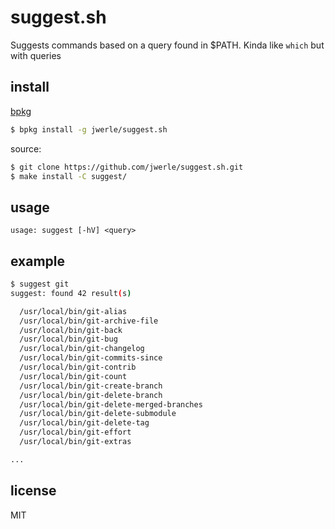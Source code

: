 suggest.sh
==========

Suggests commands based on a query found in $PATH. Kinda like `which`
but with queries

## install

[bpkg](https://github.com/sergeyget/bpkg)

```sh
$ bpkg install -g jwerle/suggest.sh
```

source:

```sh
$ git clone https://github.com/jwerle/suggest.sh.git
$ make install -C suggest/
```

## usage

```
usage: suggest [-hV] <query>
```

## example

```sh
$ suggest git
suggest: found 42 result(s)

  /usr/local/bin/git-alias
  /usr/local/bin/git-archive-file
  /usr/local/bin/git-back
  /usr/local/bin/git-bug
  /usr/local/bin/git-changelog
  /usr/local/bin/git-commits-since
  /usr/local/bin/git-contrib
  /usr/local/bin/git-count
  /usr/local/bin/git-create-branch
  /usr/local/bin/git-delete-branch
  /usr/local/bin/git-delete-merged-branches
  /usr/local/bin/git-delete-submodule
  /usr/local/bin/git-delete-tag
  /usr/local/bin/git-effort
  /usr/local/bin/git-extras

...
```

## license

MIT
